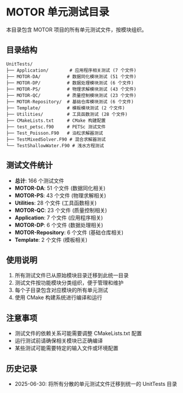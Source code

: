 # MOTOR 单元测试目录

本目录包含 MOTOR 项目的所有单元测试文件，按模块组织。

## 目录结构

```text
UnitTests/
├── Application/        # 应用程序相关测试 (7 个文件)
├── MOTOR-DA/          # 数据同化模块测试 (51 个文件)
├── MOTOR-DP/          # 数据处理模块测试 (6 个文件)
├── MOTOR-PS/          # 物理求解模块测试 (43 个文件)
├── MOTOR-QC/          # 质量控制模块测试 (23 个文件)
├── MOTOR-Repository/  # 基础仓库模块测试 (6 个文件)
├── Template/          # 模板模块测试 (2 个文件)
├── Utilities/         # 工具函数测试 (28 个文件)
├── CMakeLists.txt     # CMake 构建配置
├── test_petsc.f90     # PETSc 测试文件
├── Test_Poisson.F90   # 泊松求解器测试
├── TestMixedSolver.F90 # 混合求解器测试
└── TestShallowWater.F90 # 浅水方程测试
```

## 测试文件统计

- **总计**: 166 个测试文件
- **MOTOR-DA**: 51 个文件 (数据同化相关)
- **MOTOR-PS**: 43 个文件 (物理求解相关)
- **Utilities**: 28 个文件 (工具函数相关)
- **MOTOR-QC**: 23 个文件 (质量控制相关)
- **Application**: 7 个文件 (应用程序相关)
- **MOTOR-DP**: 6 个文件 (数据处理相关)
- **MOTOR-Repository**: 6 个文件 (基础仓库相关)
- **Template**: 2 个文件 (模板相关)

## 使用说明

1. 所有测试文件已从原始模块目录迁移到此统一目录
2. 测试文件按功能模块分类组织，便于管理和维护
3. 每个子目录包含对应模块的所有单元测试
4. 使用 CMake 构建系统进行编译和运行

## 注意事项

- 测试文件的依赖关系可能需要调整 CMakeLists.txt 配置
- 运行测试前请确保相关模块已正确编译
- 某些测试可能需要特定的输入文件或环境配置

## 历史记录

- 2025-06-30: 将所有分散的单元测试文件迁移到统一的 UnitTests 目录
